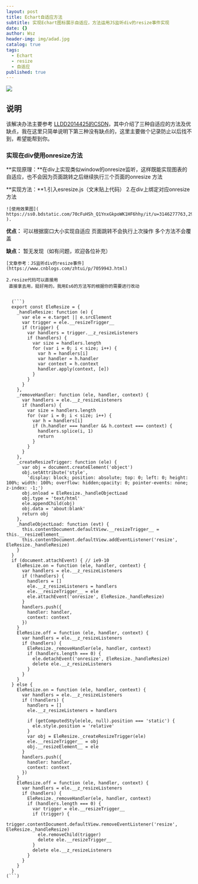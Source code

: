 ```yaml
---
layout: post
title: Echart自适应方法
subtitle: 实现Echart图标展示自适应，方法运用JS监听div的resize事件实现
date: {}
author: Wsz
header-img: img/adad.jpg
catalog: true
tags:
  - Echart
  - resize
  - 自适应
published: true
---
```

![]({{site.baseurl}}/https://ss0.bdstatic.com/70cFuHSh_Q1YnxGkpoWK1HF6hhy/it/u=3146277763,293920617&fm=11&gp=0.jpg)
## 说明

  该解决办法主要参考 [LLDD2014425的CSDN](https://blog.csdn.net/LLDD2014425/article/details/86231174)，其中介绍了三种自适应的方法及优缺点，我在这里只简单说明下第三种没有缺点的，这里主要做个记录防止以后找不到，希望能帮到你。

### 实现在div使用onresize方法

   **实现原理：**在div上实现类似window的onresize监听，这样既能实现图表的自适应，也不会因为页面跳转之后继续执行三个页面的onresize 方法

   **实现方法：**1.引入esresize.js（文末贴上代码）
    2.在div上绑定对应onresize 方法

    ![使用效果图]( https://ss0.bdstatic.com/70cFuHSh_Q1YnxGkpoWK1HF6hhy/it/u=3146277763,293920617&fm=11&gp=0.jpg ).

   **优点：**
      可以根据窗口大小实现自适应
      页面跳转不会执行上次操作
      多个方法不会覆盖

   **缺点：**
       暂无发现（如有问题，欢迎各位补充）

    [文章参考：JS监听div的resize事件] (https://www.cnblogs.com/zhtui/p/7059943.html)

    2.resize代码可以直接用
     直接拿去用，挺好用的，我用Es6的方法写的根据你的需要进行改动


      (```)
      export const EleResize = {
        _handleResize: function (e) {
          var ele = e.target || e.srcElement
          var trigger = ele.__resizeTrigger__
          if (trigger) {
            var handlers = trigger.__z_resizeListeners
            if (handlers) {
              var size = handlers.length
              for (var i = 0; i < size; i++) {
                var h = handlers[i]
                var handler = h.handler
                var context = h.context
                handler.apply(context, [e])
              }
            }
          }
        },
        _removeHandler: function (ele, handler, context) {
          var handlers = ele.__z_resizeListeners
          if (handlers) {
            var size = handlers.length
            for (var i = 0; i < size; i++) {
              var h = handlers[i]
              if (h.handler === handler && h.context === context) {
                handlers.splice(i, 1)
                return
              }
            }
          }
        },
        _createResizeTrigger: function (ele) {
          var obj = document.createElement('object')
          obj.setAttribute('style',
            'display: block; position: absolute; top: 0; left: 0; height: 100%; width: 100%; overflow: hidden;opacity: 0; pointer-events: none; z-index: -1;')
          obj.onload = EleResize._handleObjectLoad
          obj.type = 'text/html'
          ele.appendChild(obj)
          obj.data = 'about:blank'
          return obj
        },
        _handleObjectLoad: function (evt) {
          this.contentDocument.defaultView.__resizeTrigger__ = this.__resizeElement__
          this.contentDocument.defaultView.addEventListener('resize', EleResize._handleResize)
        }
      }
      if (document.attachEvent) { // ie9-10
        EleResize.on = function (ele, handler, context) {
          var handlers = ele.__z_resizeListeners
          if (!handlers) {
            handlers = []
            ele.__z_resizeListeners = handlers
            ele.__resizeTrigger__ = ele
            ele.attachEvent('onresize', EleResize._handleResize)
          }
          handlers.push({
            handler: handler,
            context: context
          })
        }
        EleResize.off = function (ele, handler, context) {
          var handlers = ele.__z_resizeListeners
          if (handlers) {
            EleResize._removeHandler(ele, handler, context)
            if (handlers.length === 0) {
              ele.detachEvent('onresize', EleResize._handleResize)
              delete ele.__z_resizeListeners
            }
          }
        }
      } else {
        EleResize.on = function (ele, handler, context) {
          var handlers = ele.__z_resizeListeners
          if (!handlers) {
            handlers = []
            ele.__z_resizeListeners = handlers

            if (getComputedStyle(ele, null).position === 'static') {
              ele.style.position = 'relative'
            }
            var obj = EleResize._createResizeTrigger(ele)
            ele.__resizeTrigger__ = obj
            obj.__resizeElement__ = ele
          }
          handlers.push({
            handler: handler,
            context: context
          })
        }
        EleResize.off = function (ele, handler, context) {
          var handlers = ele.__z_resizeListeners
          if (handlers) {
            EleResize._removeHandler(ele, handler, context)
            if (handlers.length === 0) {
              var trigger = ele.__resizeTrigger__
              if (trigger) {
                trigger.contentDocument.defaultView.removeEventListener('resize', EleResize._handleResize)
                ele.removeChild(trigger)
                delete ele.__resizeTrigger__
              }
              delete ele.__z_resizeListeners
            }
          }
        }
      }
    (```)
